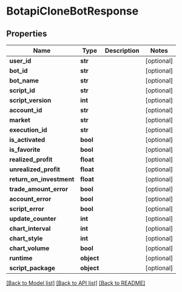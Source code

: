 # BotapiCloneBotResponse

## Properties
Name | Type | Description | Notes
------------ | ------------- | ------------- | -------------
**user_id** | **str** |  | [optional] 
**bot_id** | **str** |  | [optional] 
**bot_name** | **str** |  | [optional] 
**script_id** | **str** |  | [optional] 
**script_version** | **int** |  | [optional] 
**account_id** | **str** |  | [optional] 
**market** | **str** |  | [optional] 
**execution_id** | **str** |  | [optional] 
**is_activated** | **bool** |  | [optional] 
**is_favorite** | **bool** |  | [optional] 
**realized_profit** | **float** |  | [optional] 
**unrealized_profit** | **float** |  | [optional] 
**return_on_investment** | **float** |  | [optional] 
**trade_amount_error** | **bool** |  | [optional] 
**account_error** | **bool** |  | [optional] 
**script_error** | **bool** |  | [optional] 
**update_counter** | **int** |  | [optional] 
**chart_interval** | **int** |  | [optional] 
**chart_style** | **int** |  | [optional] 
**chart_volume** | **bool** |  | [optional] 
**runtime** | **object** |  | [optional] 
**script_package** | **object** |  | [optional] 

[[Back to Model list]](../README.md#documentation-for-models) [[Back to API list]](../README.md#documentation-for-api-endpoints) [[Back to README]](../README.md)

